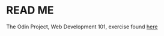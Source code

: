 # READ ME

The Odin Project, Web Development 101, exercise found [here](https://www.theodinproject.com/courses/web-development-101/lessons/rock-paper-scissors?ref-lnav)